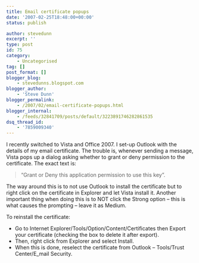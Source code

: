 ```yaml
---
title: Email certificate popups
date: '2007-02-25T18:48:00+00:00'
status: publish

author: stevedunn
excerpt: ''
type: post
id: 75
category:
    - Uncategorised
tag: []
post_format: []
blogger_blog:
    - stevedunns.blogspot.com
blogger_author:
    - 'Steve Dunn'
blogger_permalink:
    - /2007/02/email-certificate-popups.html
blogger_internal:
    - /feeds/32841709/posts/default/3223891746282861535
dsq_thread_id:
    - '7859009340'
---
```

I recently switched to Vista and Office 2007. I set-up Outlook with the details of my email certificate. The trouble is, whenever sending a message, Vista pops up a dialog asking whether to grant or deny permission to the certificate. The exact text is:

> “Grant or Deny this application permission to use this key”.

The way around this is to not use Outlook to install the certificate but to right click on the certificate in Explorer and let Vista install it. Another important thing when doing this is to NOT click the Strong option – this is what causes the prompting – leave it as Medium.

To reinstall the certificate:

- Go to Internet Explorer/Tools/Option/Content/Certificates then Export your certificate (checking the box to delete it after export).
- Then, right click from Explorer and select Install.
- When this is done, reselect the certificate from Outlook – Tools/Trust Center/E\_mail Security.